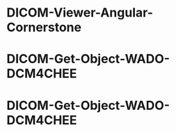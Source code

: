 # DICOM-Viewer-Angular-Cornerstone
# DICOM-Get-Object-WADO-DCM4CHEE
# DICOM-Get-Object-WADO-DCM4CHEE
